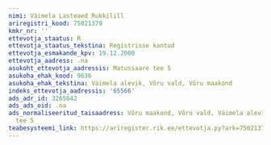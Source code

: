 ```yaml
---
nimi: Väimela Lasteaed Rukkilill
ariregistri_kood: 75021379
kmkr_nr: ''
ettevotja_staatus: R
ettevotja_staatus_tekstina: Registrisse kantud
ettevotja_esmakande_kpv: 19.12.2000
ettevotja_aadress: .na
asukoht_ettevotja_aadressis: Matussaare tee 5
asukoha_ehak_kood: 9636
asukoha_ehak_tekstina: Väimela alevik, Võru vald, Võru maakond
indeks_ettevotja_aadressis: '65566'
ads_adr_id: 3265642
ads_ads_oid: .na
ads_normaliseeritud_taisaadress: Võru maakond, Võru vald, Väimela alevik, Matussaare
  tee 5
teabesysteemi_link: https://ariregister.rik.ee/ettevotja.py?ark=75021379&ref=rekvisiidid
---
```


